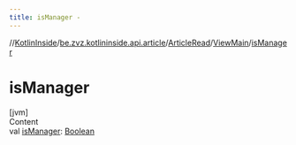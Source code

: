 ```yaml
---
title: isManager -
---
```

//[KotlinInside](../../../index.md)/[be.zvz.kotlininside.api.article](../../index.md)/[ArticleRead](../index.md)/[ViewMain](index.md)/[isManager](is-manager.md)



# isManager  
[jvm]  
Content  
val [isManager](is-manager.md): [Boolean](https://kotlinlang.org/api/latest/jvm/stdlib/kotlin/-boolean/index.html)  



